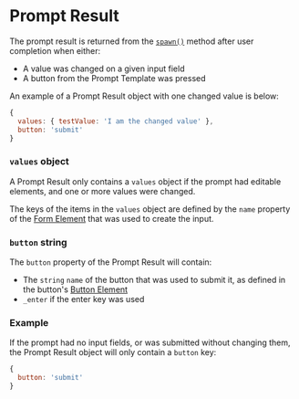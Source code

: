 # Prompt Result
The prompt result is returned from the [`spawn()`](../prompt-manager/spawn.md) method after user completion when either:
- A value was changed on a given input field
- A button from the Prompt Template was pressed

An example of a Prompt Result object with one changed value is below:
```js
{
  values: { testValue: 'I am the changed value' },
  button: 'submit'
}
```

### `values` object
A Prompt Result only contains a `values` object if the prompt had editable elements, and one or more values were changed.

The keys of the items in the `values` object are defined by the `name` property of the [Form Element](./3_form-element-objects.md) that was used to create the input.



### `button` string

The `button` property of the Prompt Result will contain:
- The `string` `name` of the button that was used to submit it, as defined in the button's [Button Element](./4_button-element-objects.md)
- `_enter` if the enter key was used

### Example
If the prompt had no input fields, or was submitted without changing them, the Prompt Result object will only contain a `button` key:

```js
{
  button: 'submit'
}
```